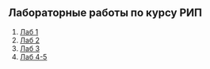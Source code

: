## Лабораторные работы по курсу РИП

1. [Лаб 1](# "В разработке")
2. [Лаб 2](https://github.com/emilastanov/RIP/tree/lab2 "Лаб 2")
3. [Лаб 3](https://github.com/emilastanov/RIP/tree/lab3 "Лаб 3")
4. [Лаб 4-5](https://github.com/emilastanov/RIP/tree/lab4-5 "Лаб 4-5")

